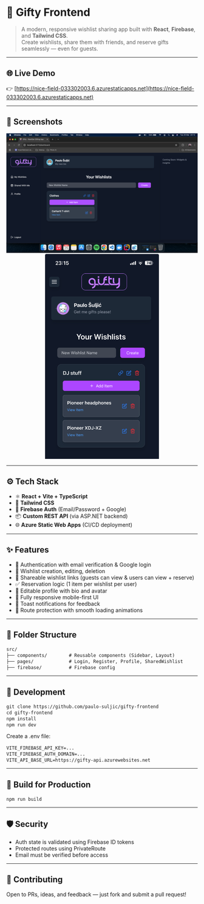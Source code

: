 # 🎁 Gifty Frontend

> A modern, responsive wishlist sharing app built with **React**, **Firebase**, and **Tailwind CSS**.  
> Create wishlists, share them with friends, and reserve gifts seamlessly — even for guests.

---

## 🌐 Live Demo

👉 [https://nice-field-033302003.6.azurestaticapps.net](https://nice-field-033302003.6.azurestaticapps.net)

---

## 📸 Screenshots

<p align="center">
  <img src="./public/screenshots/dashboard.png" width="700" />
  <br/>
  <img src="./public/screenshots/dashboard-mobile.png" width="300" />
</p>

---

## ⚙️ Tech Stack

- ⚛️ **React + Vite + TypeScript**
- 💅 **Tailwind CSS**
- 🔐 **Firebase Auth** (Email/Password + Google)
- 📦 **Custom REST API** (via ASP.NET backend)
- 🌐 **Azure Static Web Apps** (CI/CD deployment)

---

## ✨ Features

- 🔐 Authentication with email verification & Google login
- 🧾 Wishlist creation, editing, deletion
- 🔗 Shareable wishlist links (guests can view & users can view + reserve)
- ✅ Reservation logic (1 item per wishlist per user)
- 👤 Editable profile with bio and avatar
- 📱 Fully responsive mobile-first UI
- 🍞 Toast notifications for feedback
- 🧭 Route protection with smooth loading animations

---

## 📁 Folder Structure
```
src/
├── components/        # Reusable components (Sidebar, Layout)
├── pages/             # Login, Register, Profile, SharedWishlist
├── firebase/          # Firebase config
```

---

## 🧪 Development

```
git clone https://github.com/paulo-suljic/gifty-frontend
cd gifty-frontend
npm install
npm run dev
```

Create a .env file:

```
VITE_FIREBASE_API_KEY=...
VITE_FIREBASE_AUTH_DOMAIN=...
VITE_API_BASE_URL=https://gifty-api.azurewebsites.net
```

---

## 🚀 Build for Production
```
npm run build
```

---

## 🛡 Security
- Auth state is validated using Firebase ID tokens
- Protected routes using PrivateRoute
- Email must be verified before access

---

## 🤝 Contributing
Open to PRs, ideas, and feedback — just fork and submit a pull request!
